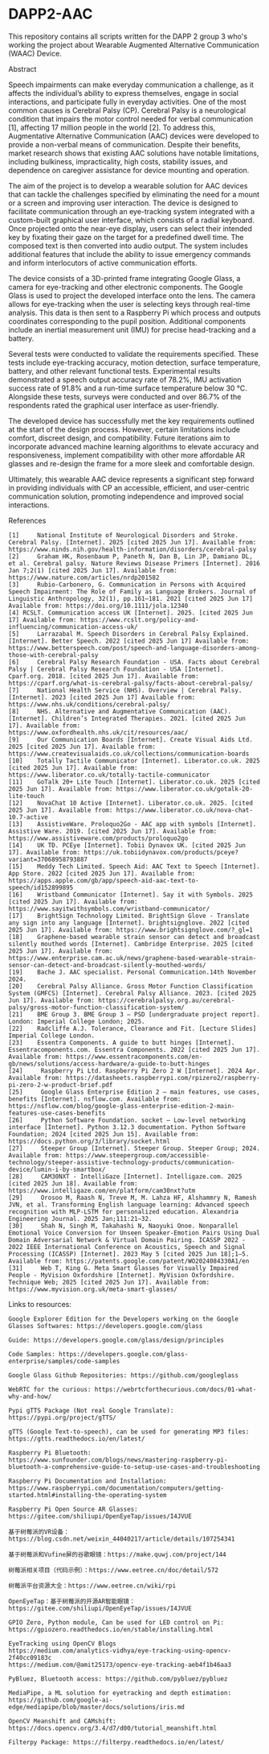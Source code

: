 # DAPP2-AAC
This repository contains all scripts written for the DAPP 2 group 3 who's working the project about Wearable Augmented Alternative Communication (WAAC) Device.

Abstract

Speech impairments can make everyday communication a challenge, as it affects the individual’s ability to express themselves, engage in social interactions, and participate fully in everyday activities. One of the most common causes is Cerebral Palsy (CP). Cerebral Palsy is a neurological condition that impairs the motor control needed for verbal communication [1], affecting 17 million people in the world [2]. To address this, Augmentative Alternative Communication (AAC) devices were developed to provide a non-verbal means of communication. Despite their benefits, market research shows that existing AAC solutions have notable limitations, including bulkiness, impracticality, high costs, stability issues, and dependence on caregiver assistance for device mounting and operation.

The aim of the project is to develop a wearable solution for AAC devices that can tackle the challenges specified by eliminating the need for a mount or a screen and improving user interaction. The device is designed to facilitate communication through an eye-tracking system integrated with a custom-built graphical user interface, which consists of a radial keyboard. Once projected onto the near-eye display, users can select their intended key by fixating their gaze on the target for a predefined dwell time. The composed text is then converted into audio output. The system includes additional features that include the ability to issue emergency commands and inform interlocutors of active communication efforts.
    
The device consists of a 3D-printed frame integrating Google Glass, a camera for eye-tracking and other electronic components. The Google Glass is used to project the developed interface onto the lens. The camera allows for eye-tracking when the user is selecting keys through real-time analysis. This data is then sent to a Raspberry Pi which process and outputs coordinates corresponding to the pupil position. Additional components include an inertial measurement unit (IMU) for precise head-tracking and a battery.
    
Several tests were conducted to validate the requirements specified. These tests include eye-tracking accuracy, motion detection, surface temperature, battery, and other relevant functional tests. Experimental results demonstrated a speech output accuracy rate of 78.2%, IMU activation success rate of 91.8% and a run-time surface temperature below 30 °C. Alongside these tests, surveys were conducted and over 86.7% of the respondents rated the graphical user interface as user-friendly. 

The developed device has successfully met the key requirements outlined at the start of the design process. However, certain limitations include comfort, discreet design, and compatibility. Future iterations aim to incorporate advanced machine learning algorithms to elevate accuracy and responsiveness, implement compatibility with other more affordable AR glasses and re-design the frame for a more sleek and comfortable design. 
    
Ultimately, this wearable AAC device represents a significant step forward in providing individuals with CP an accessible, efficient, and user-centric communication solution, promoting independence and improved social interactions.

References

    [1]	    National Institute of Neurological Disorders and Stroke. Cerebral Palsy. [Internet]. 2025 [cited 2025 Jun 17]. Available from: https://www.ninds.nih.gov/health-information/disorders/cerebral-palsy 
    [2]     Graham HK, Rosenbaum P, Paneth N, Dan B, Lin JP, Damiano DL, et al. Cerebral palsy. Nature Reviews Disease Primers [Internet]. 2016 Jan 7;2(1) [cited 2025 Jun 17]. Available from: https://www.nature.com/articles/nrdp201582 
    [3]     Rubio‐Carbonero, G. Communication in Persons with Acquired Speech Impairment: The Role of Family as Language Brokers. Journal of Linguistic Anthropology, 32(1), pp.161–181. 2021 [cited 2025 Jun 17] Available from: https://doi.org/10.1111/jola.12340
    [4]	RCSLT. Communication access UK [Internet]. 2025. [cited 2025 Jun 17] Available from: https://www.rcslt.org/policy-and-influencing/communication-access-uk/
    [5] 	Larrazabal M. Speech Disorders in Cerebral Palsy Explained. [Internet]. Better Speech. 2022 [cited 2025 Jun 17] Available from: https://www.betterspeech.com/post/speech-and-language-disorders-among-those-with-cerebral-palsy
    [6]	    Cerebral Palsy Research Foundation - USA. Facts about Cerebral Palsy | Cerebral Palsy Research Foundation - USA [Internet]. Cparf.org. 2018. [cited 2025 Jun 17]. Available from: https://cparf.org/what-is-cerebral-palsy/facts-about-cerebral-palsy/
    [7]	    National Health Service (NHS). Overview | Cerebral Palsy. [Internet]. 2023 [cited 2025 Jun 17] Available from: https://www.nhs.uk/conditions/cerebral-palsy/ 
    [8]	    NHS. Alternative and Augmentative Communication (AAC). [Internet]. Children’s Integrated Therapies. 2021. [cited 2025 Jun 17]. Available from: https://www.oxfordhealth.nhs.uk/cit/resources/aac/
    [9]	    Our Communication Boards [Internet]. Create Visual Aids Ltd. 2025 [cited 2025 Jun 17]. Available from: https://www.createvisualaids.co.uk/collections/communication-boards
    [10]	Totally Tactile Communicator [Internet]. Liberator.co.uk. 2025 [cited 2025 Jun 17]. Available from: https://www.liberator.co.uk/totally-tactile-communicator
    [11]	GoTalk 20+ Lite Touch [Internet]. Liberator.co.uk. 2025 [cited 2025 Jun 17]. Available from: https://www.liberator.co.uk/gotalk-20-lite-touch
    [12]	NovaChat 10 Active [Internet]. Liberator.co.uk. 2025. [cited 2025 Jun 17]. Available from: https://www.liberator.co.uk/nova-chat-10.7-active
    [13] 	AssistiveWare. Proloquo2Go - AAC app with symbols [Internet]. Assistive Ware. 2019. [cited 2025 Jun 17]. Available from: https://www.assistiveware.com/products/proloquo2go
    [14]	UK TD. PCEye [Internet]. Tobii Dynavox UK. [cited 2025 Jun 17]. Available from: https://uk.tobiidynavox.com/products/pceye?variant=37068958793887
    [15]	Meddy Tech Limited. Speech Aid: AAC Text to Speech [Internet]. App Store. 2022 [cited 2025 Jun 17]. Available from: https://apps.apple.com/gb/app/speech-aid-aac-text-to-speech/id152899895
    [16]	Wristband Communicator [Internet]. Say it with Symbols. 2025 [cited 2025 Jun 17]. Available from: https://www.sayitwithsymbols.com/wristband-communicator/
    [17]	BrightSign Technology Limited. BrightSign Glove - Translate any sign into any language [Internet]. brightsignglove. 2022 [cited 2025 Jun 17]. Available from: https://www.brightsignglove.com/?_gl=1
    [18]	Graphene-based wearable strain sensor can detect and broadcast silently mouthed words [Internet]. Cambridge Enterprise. 2025 [cited 2025 Jun 17]. Available from: https://www.enterprise.cam.ac.uk/news/graphene-based-wearable-strain-sensor-can-detect-and-broadcast-silently-mouthed-words/
    [19]	Bache J. AAC specialist. Personal Communication.14th November 2024. 
    [20]	Cerebral Palsy Alliance. Gross Motor Function Classification System (GMFCS) [Internet]. Cerebral Palsy Alliance. 2023. [cited 2025 Jun 17]. Available from: https://cerebralpalsy.org.au/cerebral-palsy/gross-motor-function-classification-system/
    [21]	BME Group 3. BME Group 3 – PSD [undergraduate project report]. London: Imperial College London; 2025.
    [22]	Radcliffe A.J. Tolerance, Clearance and Fit. [Lecture Slides] Imperial College London.
    [23]	Essentra Components. A guide to butt hinges [Internet]. Essentracomponents.com. Essentra Components. 2022 [cited 2025 Jun 17]. Available from: https://www.essentracomponents.com/en-gb/news/solutions/access-hardware/a-guide-to-butt-hinges
    [24]     Raspberry Pi Ltd. Raspberry Pi Zero 2 W [Internet]. 2024 Apr. Available from: https://datasheets.raspberrypi.com/rpizero2/raspberry-pi-zero-2-w-product-brief.pdf
    [25]     Google Glass Enterprise Edition 2 – main features, use cases, benefits [Internet]. nsflow.com. Available from: https://nsflow.com/blog/google-glass-enterprise-edition-2-main-features-use-cases-benefits
    [26]     Python Software Foundation. socket — Low-level networking interface [Internet]. Python 3.12.3 documentation. Python Software Foundation; 2024 [cited 2025 Jun 15]. Available from: https://docs.python.org/3/library/socket.html
    [27]     Steeper Group [Internet]. Steeper Group. Steeper Group; 2024. Available from: https://www.steepergroup.com/accessible-technology/steeper-assistive-technology-products/communication-device/lumin-i-by-smartbox/
    [28]     CAM30NXT - IntelliGaze [Internet]. Intelligaze.com. 2025 [cited 2025 Jun 18]. Available from: https://www.intelligaze.com/en/platform/cam30nxt?utm
    [29]     Orosoo M, Raash N, Treve M, M. Lahza HF, Alshammry N, Ramesh JVN, et al. Transforming English language learning: Advanced speech recognition with MLP-LSTM for personalized education. Alexandria Engineering Journal. 2025 Jan;111:21–32.
    [30]     Shah N, Singh M, Takahashi N, Naoyuki Onoe. Nonparallel Emotional Voice Conversion for Unseen Speaker-Emotion Pairs Using Dual Domain Adversarial Network & Virtual Domain Pairing. ICASSP 2022 - 2022 IEEE International Conference on Acoustics, Speech and Signal Processing (ICASSP) [Internet]. 2023 May 5 [cited 2025 Jun 18];1–5. Available from: https://patents.google.com/patent/WO2024084330A1/en
    [31]     Web T, King G. Meta Smart Glasses for Visually Impaired People - MyVision Oxfordshire [Internet]. MyVision Oxfordshire. Technique Web; 2025 [cited 2025 Jun 17]. Available from: https://www.myvision.org.uk/meta-smart-glasses/

Links to resources:

    Google Explorer Edition for the Developers working on the Google Glasses Softwares: https://developers.google.com/glass
    
    Guide: https://developers.google.com/glass/design/principles
    
    Code Samples: https://developers.google.com/glass-enterprise/samples/code-samples
    
    Google Glass Github Repositories: https://github.com/googleglass
    
    WebRTC for the curious: https://webrtcforthecurious.com/docs/01-what-why-and-how/
    
    Pypi gTTS Package (Not real Google Translate): https://pypi.org/project/gTTS/
    
    gTTS (Google Text-to-speech), can be used for generating MP3 files: https://gtts.readthedocs.io/en/latest/

    Raspberry Pi Bluetooth: https://www.sunfounder.com/blogs/news/mastering-raspberry-pi-bluetooth-a-comprehensive-guide-to-setup-use-cases-and-troubleshooting

    Raspberry Pi Documentation and Installation: https://www.raspberrypi.com/documentation/computers/getting-started.html#installing-the-operating-system

    Raspberry Pi Open Source AR Glasses: https://gitee.com/shiliupi/OpenEyeTap/issues/I4JVUE

    基于树莓派的VR设备：https://blog.csdn.net/weixin_44040217/article/details/107254341

    基于树莓派和Vufine屏的谷歌眼镜：https://make.quwj.com/project/144

    树莓派相关项目（代码示例）：https://www.eetree.cn/doc/detail/572

    树莓派平台资源大全：https://www.eetree.cn/wiki/rpi

    OpenEyeTap：基于树莓派的开源AR智能眼镜：https://gitee.com/shiliupi/OpenEyeTap/issues/I4JVUE

    GPIO Zero, Python module, Can be used for LED control on Pi: https://gpiozero.readthedocs.io/en/stable/installing.html

    EyeTracking using OpenCV Blogs
    https://medium.com/analytics-vidhya/eye-tracking-using-opencv-2f40cc09183c
    https://medium.com/@amit25173/opencv-eye-tracking-aeb4f1b46aa3

    PyBluez, Bluetooth access: https://github.com/pybluez/pybluez

    MediaPipe, a ML solution for eyetracking and depth estimation: https://github.com/google-ai-edge/mediapipe/blob/master/docs/solutions/iris.md

    OpenCV Meanshift and CAMshift: https://docs.opencv.org/3.4/d7/d00/tutorial_meanshift.html
    
    Filterpy Package: https://filterpy.readthedocs.io/en/latest/


    
